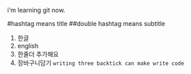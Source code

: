 i'm learning git now.

#hashtag means title
##double hashtag means subtitle
1. 한글
2. english
3. 한줄더 추가해요
4. 장바구니담기
```writing three backtick can make write code```